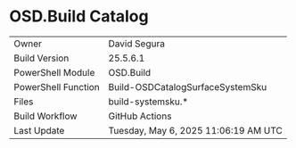 ﻿# OSD.Build Catalog

| | |
|-|-|
| Owner | David Segura |
| Build Version | 25.5.6.1 |
| PowerShell Module | OSD.Build |
| PowerShell Function | Build-OSDCatalogSurfaceSystemSku |
| Files | build-systemsku.* |
| Build Workflow | GitHub Actions |
| Last Update | Tuesday, May 6, 2025 11:06:19 AM UTC |
